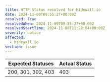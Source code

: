 ```yaml
---
title: HTTP Status resolved for hidewall.io
date: 2024-11-09T09:55:27+00:00Z
resolved: True
resolvedWhen: 2024-11-09T09:55:27+00:00Z
resolvedStartTime: 2024-11-08T11:28:04+00:00Z
severity: notice
affected:
  - hidewall.io
section: issue
---
```


| Expected Statuses | Actual Status  |
|-------------------|----------------|
| 200, 301, 302, 403 | 403 |
